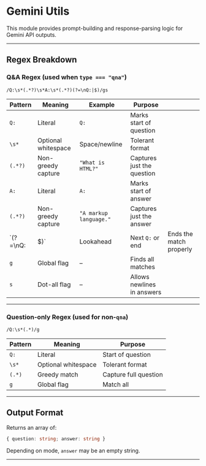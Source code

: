 # Gemini Utils 

This module provides prompt-building and response-parsing logic for Gemini API outputs. 

---

## Regex Breakdown 

### Q\&A Regex (used when `type === "qna"`) 

```
/Q:\s*(.*?)\s*A:\s*(.*?)(?=\nQ:|$)/gs
```

| Pattern   | Meaning             | Example                | Purpose                    |                         |
| --------- | ------------------- | ---------------------- | -------------------------- | ----------------------- |
| `Q:`      | Literal             | `Q:`                   | Marks start of question    |                         |
| `\s*`     | Optional whitespace | Space/newline          | Tolerant format            |                         |
| `(.*?)`   | Non-greedy capture  | `"What is HTML?"`      | Captures just the question |                         |
| `A:`      | Literal             | `A:`                   | Marks start of answer      |                         |
| `(.*?)`   | Non-greedy capture  | `"A markup language."` | Captures just the answer   |                         |
| \`(?=\nQ: | \$)\`               | Lookahead              | Next `Q:` or end           | Ends the match properly |
| `g`       | Global flag         | –                      | Finds all matches          |                         |
| `s`       | Dot-all flag        | –                      | Allows newlines in answers |                         |

---

### Question-only Regex (used for non-`qna`) 

```
/Q:\s*(.*)/g
```

| Pattern | Meaning             | Purpose               |
| ------- | ------------------- | --------------------- |
| `Q:`    | Literal             | Start of question     |
| `\s*`   | Optional whitespace | Tolerant format       |
| `(.*)`  | Greedy match        | Capture full question |
| `g`     | Global flag         | Match all             |

---

## Output Format 

Returns an array of: 

```ts
{ question: string; answer: string }
```

Depending on mode, `answer` may be an empty string. 

---
